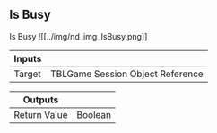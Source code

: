 ## Is Busy
Is Busy
![[../img/nd_img_IsBusy.png]]

|Inputs||
|--|--|
| Target | TBLGame Session Object Reference |

|Outputs||
|--|--|
| Return Value | Boolean |
